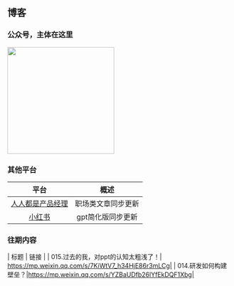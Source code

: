 ## 博客
### 公众号，主体在这里
<img src="https://github.com/user-attachments/assets/1a6c6fe1-61bc-440e-9295-2ea2e3e61628" width="240">

### 其他平台
| 平台 | 概述 |
|:----:|:----:|
| [人人都是产品经理](https://www.woshipm.com/u/1593272) | 职场类文章同步更新 |
| [小红书](https://www.xiaohongshu.com/user/profile/6673e18300000000070063a2) | gpt简化版同步更新 |

### 往期内容
| 标题 | 链接 |
| 015.过去的我，对ppt的认知太粗浅了！| https://mp.weixin.qq.com/s/7KiWtV7_h34HjE86r3mLCg|
| 014.研发如何构建壁垒？|https://mp.weixin.qq.com/s/YZBaUDfb26lYfEkDQF1Xbg|
